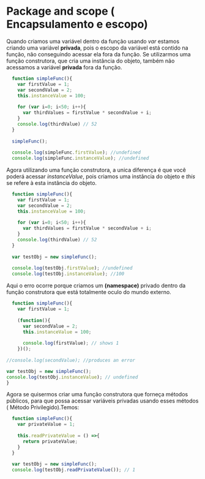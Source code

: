 # Package and scope ( Encapsulamento e escopo)

Quando criamos uma variável dentro da função usando *var* estamos criando uma variável **privada**, pois o escopo da variável está contido na função, não conseguindo acessar ela fora da função. 
Se utilizarmos uma função construtora, que cria uma instância  do objeto, também não acessamos a variável **privada** fora da função.

```js
  function simpleFunc(){
    var firstValue = 1;
    var secondValue = 2;
    this.instanceValue = 100;
    
    for (var i=0; i<50; i++){
      var thirdValues = firstValue * secondValue + i;
    }
    console.log(thirdValue) // 52
  }
  
  simpleFunc();
  
  console.log(simpleFunc.firstValue); //undefined
  console.log(simpleFunc.instanceValue); //undefined
```

Agora utilizando uma função construtora, a unica diferença é que você poderá acessar *instanceValue*, pois criamos uma instância do objeto e *this* se refere à esta instância do objeto.
```js
  function simpleFunc(){
    var firstValue = 1;
    var secondValue = 2;
    this.instanceValue = 100;
    
    for (var i=0; i<50; i++){
      var thirdValues = firstValue * secondValue + i;
    }
    console.log(thirdValue) // 52
  }
  
  var testObj = new simpleFunc();
  
  console.log(testObj.firstValue); //undefined
  console.log(testObj.instanceValue); //100
```

Aqui o erro ocorre porque criamos um **(namespace)** privado dentro da função construtora que está totalmente oculo do mundo externo.
```js
  function simpleFunc(){
    var firstValue = 1;
    
    (function(){
      var secondValue = 2;
      this.instanceValue = 100;
      
      console.log(firstValue); // shows 1
    })();
    
//console.log(secondValue); //produces an error

var testObj = new simpleFunc();
console.log(testObj.instanceValue); // undefined
}
```

Agora se quisermos criar uma função construtora que forneça métodos públicos, para que possa acessar variáveis privadas usando esses métodos ( Método Privilegido).Temos:

```js
  function simpleFunc(){
    var privateValue = 1;
    
    this.readPrivateValue = () =>{
      return privateValue;
    }
  }  
  
  var testObj = new simpleFunc();
  console.log(testObj.readPrivateValue()); // 1
```
